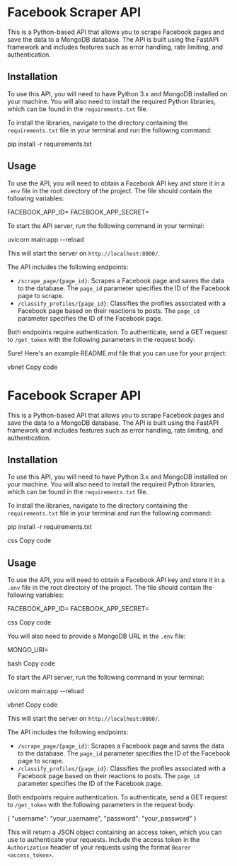# Facebook Scraper API

This is a Python-based API that allows you to scrape Facebook pages and save the data to a MongoDB database. The API is built using the FastAPI framework and includes features such as error handling, rate limiting, and authentication.

## Installation

To use this API, you will need to have Python 3.x and MongoDB installed on your machine. You will also need to install the required Python libraries, which can be found in the `requirements.txt` file.

To install the libraries, navigate to the directory containing the `requirements.txt` file in your terminal and run the following command:

pip install -r requirements.txt


## Usage

To use the API, you will need to obtain a Facebook API key and store it in a `.env` file in the root directory of the project. The file should contain the following variables:

FACEBOOK_APP_ID=<your app id>
FACEBOOK_APP_SECRET=<your app secret>

To start the API server, run the following command in your terminal:

uvicorn main:app --reload


This will start the server on `http://localhost:8000/`.

The API includes the following endpoints:

- `/scrape_page/{page_id}`: Scrapes a Facebook page and saves the data to the database. The `page_id` parameter specifies the ID of the Facebook page to scrape.
- `/classify_profiles/{page_id}`: Classifies the profiles associated with a Facebook page based on their reactions to posts. The `page_id` parameter specifies the ID of the Facebook page.

Both endpoints require authentication. To authenticate, send a GET request to `/get_token` with the following parameters in the request body:

Sure! Here's an example README.md file that you can use for your project:

vbnet
Copy code
# Facebook Scraper API

This is a Python-based API that allows you to scrape Facebook pages and save the data to a MongoDB database. The API is built using the FastAPI framework and includes features such as error handling, rate limiting, and authentication.

## Installation

To use this API, you will need to have Python 3.x and MongoDB installed on your machine. You will also need to install the required Python libraries, which can be found in the `requirements.txt` file.

To install the libraries, navigate to the directory containing the `requirements.txt` file in your terminal and run the following command:

pip install -r requirements.txt

css
Copy code

## Usage

To use the API, you will need to obtain a Facebook API key and store it in a `.env` file in the root directory of the project. The file should contain the following variables:

FACEBOOK_APP_ID=<your app id>
FACEBOOK_APP_SECRET=<your app secret>

css
Copy code

You will also need to provide a MongoDB URL in the `.env` file:

MONGO_URI=<your MongoDB URL>

bash
Copy code

To start the API server, run the following command in your terminal:

uvicorn main:app --reload

vbnet
Copy code

This will start the server on `http://localhost:8000/`.

The API includes the following endpoints:

- `/scrape_page/{page_id}`: Scrapes a Facebook page and saves the data to the database. The `page_id` parameter specifies the ID of the Facebook page to scrape.
- `/classify_profiles/{page_id}`: Classifies the profiles associated with a Facebook page based on their reactions to posts. The `page_id` parameter specifies the ID of the Facebook page.

Both endpoints require authentication. To authenticate, send a GET request to `/get_token` with the following parameters in the request body:

{
"username": "your_username",
"password": "your_password"
}


This will return a JSON object containing an access token, which you can use to authenticate your requests. Include the access token in the `Authorization` header of your requests using the format `Bearer <access_token>`.

